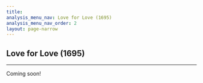 ```yaml
---
title:
analysis_menu_nav: Love for Love (1695)
analysis_menu_nav_order: 2
layout: page-narrow
---
```


## **Love for Love (1695)**
<hr/>
Coming soon!
